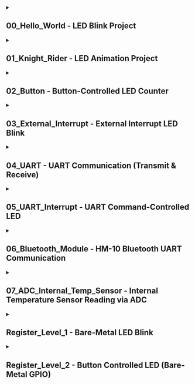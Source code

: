 <details>
<summary> <h2> 00_Hello_World - LED Blink Project </h2></summary>
  
This project demonstrates how to toggle a green LED connected to a GPIO pin using STM32 HAL functions with the STM32CubeIDE development environment. The LED blinks with a 500 ms delay interval.

## 🛠️ Hardware

- **Development Board:** STM32 Nucleo-F446RE
- **Microcontroller:** STM32F446RE (ARM Cortex-M4)
- **LED Pin:** Custom GPIO (e.g., `green_led_Pin` on `GPIOA`)
- **Power Supply:** USB connection

## 💻 Development Environment

- **IDE:** STM32CubeIDE
- **Toolchain:** STM32 HAL (Hardware Abstraction Layer)
- **Language:** C

## ⚙️ Functionality

The LED is toggled on and off every 500 milliseconds in the main loop.

```c
HAL_GPIO_WritePin(green_led_GPIO_Port, green_led_Pin, GPIO_PIN_SET);
HAL_Delay(500);
HAL_GPIO_WritePin(green_led_GPIO_Port, green_led_Pin, GPIO_PIN_RESET);
HAL_Delay(500);

```
## 🔌 GPIO Configuration

![image](https://github.com/user-attachments/assets/2d9db08e-9321-4f3e-aee0-1a1410f5cf48)

The pin is configured as:
```c
GPIO_InitStruct.Pin = green_led_Pin;
GPIO_InitStruct.Mode = GPIO_MODE_OUTPUT_PP;
GPIO_InitStruct.Pull = GPIO_NOPULL;
GPIO_InitStruct.Speed = GPIO_SPEED_FREQ_MEDIUM;
HAL_GPIO_Init(green_led_GPIO_Port, &GPIO_InitStruct);
```

</details>

<details>
  <summary><h2> 01_Knight_Rider - LED Animation Project</h2></summary>

  This project demonstrates how to control multiple LEDs connected to GPIO pins on an STM32 Nucleo-F446RE board using STM32 HAL. The LEDs blink in a forward and backward sequence, creating a simple "running light" or "bouncing" LED animation.

## 🛠️ Hardware

- **Development Board:** STM32 Nucleo-F446RE  
- **LEDs:** 4 LEDs connected to GPIOA (Red, Green, Yellow, Blue)  
- **Power Supply:** USB connection

## 💻 Development Environment

- **IDE:** STM32CubeIDE  
- **Toolchain:** STM32 HAL  
- **Language:** C

## ⚙️ Functionality

This code toggles 4 LEDs in the following sequence:
- Forward: Yellow → Blue → Green → Red  
- Backward: Green → Blue  

Each LED lights up for 200 milliseconds before turning off and moving to the next in the sequence. This creates a simple back-and-forth animation pattern.

## 🔁 LED Sequence Logic

```c
for (i = 0; i < 4; i++) {
    HAL_GPIO_WritePin(LED_PORT, leds[i], 1);
    HAL_Delay(200);
    HAL_GPIO_WritePin(LED_PORT, leds[i], 0);
}

for (i = 2; i > 0; i--) {
    HAL_GPIO_WritePin(LED_PORT, leds[i], 1);
    HAL_Delay(200);
    HAL_GPIO_WritePin(LED_PORT, leds[i], 0);
}
```

## 🔌 GPIO Configuration

![image](https://github.com/user-attachments/assets/eb5e7de0-5b05-4353-84e9-e546778ca476)

| LED Color | Pin Macro        | Port  |
| --------- | ---------------- | ----- |
| Red       | `red_led_Pin`    | GPIOA |
| Green     | `green_led_Pin`  | GPIOA |
| Yellow    | `yellow_led_Pin` | GPIOA |
| Blue      | `blue_led_Pin`   | GPIOA |

These pins are initialized as push-pull output without pull-up or pull-down resistors.

```c
GPIO_InitStruct.Pin = red_led_Pin | green_led_Pin | yellow_led_Pin | blue_led_Pin;
GPIO_InitStruct.Mode = GPIO_MODE_OUTPUT_PP;
GPIO_InitStruct.Pull = GPIO_NOPULL;
GPIO_InitStruct.Speed = GPIO_SPEED_FREQ_MEDIUM;
HAL_GPIO_Init(GPIOA, &GPIO_InitStruct);
```

</details>

<details>
  <summary><h2> 02_Button - Button-Controlled LED Counter </h2></summary>

  This STM32CubeIDE project demonstrates how to use a push button to increment a counter and control multiple LEDs connected to GPIO pins on the STM32 Nucleo-F446RE board. The number of active LEDs increases with each button press, cycling through four stages.

## 🛠️ Hardware

- **Board:** STM32 Nucleo-F446RE  
- **Microcontroller:** STM32F446RE (ARM Cortex-M4)  
- **Input:** 1 Push Button (Pull-up enabled)  
- **Output:** 4 LEDs (connected to GPIOA pins PA6, PA7, PA9, PA8)  
- **Status LED:** `green_led_Pin` for button press indication

## 💻 Development Environment

- **IDE:** STM32CubeIDE  
- **Toolchain:** STM32 HAL (Hardware Abstraction Layer)  
- **Language:** C

## ⚙️ Functionality

- The program monitors a button connected to a GPIO pin (`button_Pin`) with pull-up enabled.
- When the button is pressed (logic low), a counter (`buttonCounter`) is incremented.
- The green LED is turned ON while the button is pressed.
- Based on the modulo of the counter (`buttonCounter % 4`), a set number of LEDs are turned ON:
  - 0 → 1 LED ON (PA6)
  - 1 → 2 LEDs ON (PA6, PA7)
  - 2 → 3 LEDs ON (PA6, PA7, PA9)
  - 3 → 4 LEDs ON (PA6, PA7, PA9, PA8)
- After 4 presses, the counter resets to the beginning of the cycle.

### 🔁 LED Sequence Logic (simplified)

```c
if (buttonCounter % 4 == 0) {
  LED1 = ON
} else if (buttonCounter % 4 == 1) {
  LED1, LED2 = ON
} else if (buttonCounter % 4 == 2) {
  LED1, LED2, LED3 = ON
} else if (buttonCounter % 4 == 3) {
  LED1, LED2, LED3, LED4 = ON
}
```

## 🔌 Pin Configuration

![image](https://github.com/user-attachments/assets/2b4b777b-ea3d-4060-8b54-da1cbcc4d326)

| Purpose      | GPIO Pin                    |
| ------------ | --------------------------- |
| Button Input | `button_Pin` (with pull-up) |
| Status LED   | `green_led_Pin` (GPIOA)     |
| Output LEDs  | `PA6`, `PA7`, `PA9`, `PA8`  |

These pins are configured as follows:

Input (button): `GPIO_MODE_INPUT`, `GPIO_PULLUP`

Output (LEDs): `GPIO_MODE_OUTPUT_PP`, `GPIO_NOPULL`, `MEDIUM` speed

</details>

<details>
  <summary> <h2> 03_External_Interrupt - External Interrupt LED Blink</h2></summary>

  This STM32CubeIDE project demonstrates the use of external interrupts (EXTI) on the STM32 Nucleo-F446RE board. A user button triggers an interrupt that causes a faster LED blinking sequence in addition to the default blinking pattern.

## 🛠️ Hardware

- **Board:** STM32 Nucleo-F446RE  
- **Microcontroller:** STM32F446RE (ARM Cortex-M4)  
- **Input:** Push Button connected to `PC13` (default user button)  
- **Output:** LED connected to custom GPIO pin (`led_Pin`)  

## 💻 Development Environment

- **IDE:** STM32CubeIDE  
- **Toolchain:** STM32 HAL  
- **Language:** C

## ⚙️ Functionality

- The LED toggles every 500 ms by default.
- When the user presses the button (attached to `PC13`), an **external interrupt (EXTI)** is triggered.
- The interrupt sets a flag `interruptFlag`.
- In the next loop cycle, the LED blinks **rapidly 5 times** (100 ms interval) as a response to the interrupt.

### 🔁 LED Blink Logic

```c
// Default blink every 500 ms
HAL_GPIO_TogglePin(led_GPIO_Port, led_Pin);
HAL_Delay(500);

// On interrupt
if (interruptFlag) {
    interruptFlag = 0;
    for (int i = 0; i < 5; i++) {
        HAL_GPIO_TogglePin(led_GPIO_Port, led_Pin);
        HAL_Delay(100);
    }
}
```

## ⏱️ External Interrupt Setup
Button Pin: `buton_Pin` mapped to `PC13`

Trigger: Rising edge (`GPIO_MODE_IT_RISING`)

Pull Configuration: Pull-up enabled (`GPIO_PULLUP`)

Interrupt Handler: `HAL_GPIO_EXTI_Callback()`

```c
void HAL_GPIO_EXTI_Callback(uint16_t GPIO_Pin) {
    if (GPIO_Pin == GPIO_PIN_13) {
        interruptFlag = 1;
    }
}
```

## 🔌 Pin Configuration

![image](https://github.com/user-attachments/assets/df0388df-9cbb-4182-8433-941425fa8412)

| Purpose      | Pin       | Mode                   |
| ------------ | --------- | ---------------------- |
| LED Output   | `led_Pin` | GPIO\_MODE\_OUTPUT\_PP |
| Button Input | `PC13`    | GPIO\_MODE\_IT\_RISING |


</details>

<details>
  <summary><h2> 04_UART - UART Communication (Transmit & Receive) </h2></summary>

  This STM32CubeIDE project demonstrates basic UART communication using the STM32 Nucleo-F446RE board. The system waits for a 5-byte message over UART and responds with a predefined message once received.

## 🔧 Hardware

- **Board:** STM32 Nucleo-F446RE  
- **Communication Interface:** UART2 (TX/RX)  
- **Optional Output:** LED (status or activity indicator)

## 🛠️ Development Environment

- **IDE:** STM32CubeIDE  
- **Toolchain:** STM32 HAL  
- **Language:** C

## ⚙️ Functionality

- Initializes UART2 at 115200 baud rate.
- Waits for a 5-byte message via UART (blocking mode).
- Once the message is received, it transmits `"Hello!\r\n"` back over UART.

### 💬 UART Operation

```c
uint8_t messageTX[] = "Hello! \r\n";
uint8_t messageRX[5];

if (HAL_UART_Receive(&huart2, messageRX, sizeof(messageRX), HAL_MAX_DELAY) == HAL_OK) {
    HAL_UART_Transmit(&huart2, messageTX, sizeof(messageTX), HAL_MAX_DELAY);
}
```

## 🧠 UART2 Configuration

| Parameter    | Value  |
| ------------ | ------ |
| Baud Rate    | 115200 |
| Word Length  | 8 bits |
| Stop Bits    | 1      |
| Parity       | None   |
| Flow Control | None   |
| Mode         | TX/RX  |

## 🔌 Pin Configuration

![image](https://github.com/user-attachments/assets/9fe9c09f-c909-4cab-8330-9950882bd100)

| UART Function | STM32 Pin | Nucleo Pin Header |
| ------------- | --------- | ----------------- |
| TX (USART2)   | PA2       | D1                |
| RX (USART2)   | PA3       | D0                |


## 🧪 How to Test
Open a terminal tool (like PuTTY, TeraTerm, or STM32CubeMonitor).

Connect to the Nucleo board's virtual COM port at `115200 8N1`.

Send any 5-byte string (e.g., `12345`).

You will receive `Hello!` as a response over UART.

</details>

<details>
  <summary><h2> 05_UART_Interrupt - UART Command-Controlled LED </h2></summary>

  This STM32 project demonstrates UART-based LED control on the STM32 Nucleo-F446RE board. It allows you to send textual commands (`on`, `off`, or `blink <time>`) to control an onboard LED through a serial terminal.

## 🔧 Hardware

- **Board:** STM32 Nucleo-F446RE   
- **Peripheral Used:** UART2 (TX/RX), GPIO (LED Control)  

## 🛠️ Development Environment

- **IDE:** STM32CubeIDE  
- **Library:** STM32 HAL (Hardware Abstraction Layer)  
- **Language:** C

## 🚀 Features

- **Non-blocking UART Reception (Interrupt-based)**
- **Command Parsing**
- **LED Control**
- **Dynamic LED Blink Duration**

## 📡 UART Commands

| Command         | Description                             |
|-----------------|-----------------------------------------|
| `on`            | Turns the LED **on**                    |
| `off`           | Turns the LED **off**                   |
| `blink <time>`  | Turns on the LED for `<time>` seconds   |

> Example: Sending `blink 3` via serial will turn the LED on for 3 seconds.

## ⚙️ Code Explanation

- UART receive is configured in **interrupt mode** using `HAL_UART_Receive_IT`.
- Incoming characters are accumulated into a buffer until a recognizable command is detected.
- Upon recognizing:
  - `"on"`: LED is turned **on**
  - `"off"`: LED is turned **off**
  - `"blink <time>"`: LED turns **on for `<time>` seconds**, then off

```c
// Example: Handling "blink 2"
if (strncmp(messageBuffer, "blink ", 6) == 0) {
    blinkTime = atoi(&messageBuffer[6]);  // parse "2"
    interruptFlag = 1;
}
```

The blinking is handled in the main loop using:

```c
if(interruptFlag){
    HAL_GPIO_WritePin(led_GPIO_Port, led_Pin, 1);
    HAL_Delay(blinkTime * 1000);
    HAL_GPIO_WritePin(led_GPIO_Port, led_Pin, 0);
    interruptFlag = 0;
}
```

## 🔌 Pin Configuration

![image](https://github.com/user-attachments/assets/5e9a9cf2-ff94-4482-aa9d-d278d47d52ce)

| Function | STM32 Pin | Nucleo Pin |
| -------- | --------- | ---------- |
| TX       | PA2       | D1         |
| RX       | PA3       | D0         |

## 🧪 How to Use
1. Flash the code to your STM32 Nucleo-F446RE.
2. Open a serial terminal (e.g., PuTTY, Tera Term).
3. Set Baud rate to 115200.
4. Send the following commands:
- on
- off
- blink 5

The LED will behave accordingly.

## 📌 Notes
Input buffer size is `10 bytes`.

All commands must fit within the buffer.

The program resets the buffer after each recognized command.

Uses `string.h` and `stdlib.h` for parsing and comparison.
</details>

<details>
  <summary><h2> 06_Bluetooth_Module - HM-10 Bluetooth UART Communication </h2></summary>

  This project demonstrates **Bluetooth communication between an STM32F4 microcontroller and a smartphone** using the **HM-10 Bluetooth module** over **USART1**. The STM32 receives data sent from the phone and immediately echoes it back, enabling two-way Bluetooth-based serial communication.

## 🔧 Hardware Requirements

- 📶 **Bluetooth Module:** HM-10 (BLE)
- 🎛 **Board:** STM32 Nucleo-F446RE 
- 📡 **Communication:** UART (USART1)
- 🧠 **Library:** STM32 HAL (Hardware Abstraction Layer)
- 📲 **Phone App:** Any Bluetooth serial terminal (e.g., Serial Bluetooth Terminal on Android, BLESerial tiny on iOS)

## 🔌 Pin Configuration

| HM-10 Pin | Connects To STM32 |
|-----------|-------------------|
| VCC       | 3.3V              |
| GND       | GND               |
| TXD       | RX (e.g., PA10 - USART1 RX) |
| RXD       | TX (e.g., PA9  - USART1 TX) |

> ⚠️ **Note:** HM-10 uses 3.3V logic. Do not connect to 5V TX lines directly without a voltage divider or level shifter.

![image](https://github.com/user-attachments/assets/25b97a5d-ef52-4079-b110-836183270cad)


## 💡 How It Works

- The HM-10 module is paired with a smartphone.
- Data sent from the phone is received by STM32 via **USART1**.
- The microcontroller echoes the data back to the phone.
- This forms a simple Bluetooth serial communication loop.

### UART Settings

| Parameter     | Value     |
|---------------|-----------|
| Baud Rate     | 9600      |
| Data Bits     | 8         |
| Stop Bits     | 1         |
| Parity        | None      |
| Flow Control  | None      |

## 📟 Code Behavior

```c
uint8_t message[10];
HAL_UART_Receive(&huart1, message, 10, 1000);  // Receive 10 bytes from HM-10
HAL_UART_Transmit(&huart1, message, 10, 1000); // Echo it back to the phone
```
</details>

<details>
  <summary> <h2> 07_ADC_Internal_Temp_Sensor - Internal Temperature Sensor Reading via ADC </h2></summary>

  This project demonstrates how to measure the **internal temperature** of the **STM32 Nucleo-F446RE** board using its **built-in temperature sensor** via **ADC1**. The temperature is read, converted to degrees Celsius, and sent over **USART2** to a serial terminal.

## 🔧 Hardware Used

- 💻 **Microcontroller Board:** STM32 Nucleo-F446RE  
- 🌡 **Sensor:** Internal temperature sensor of STM32F446RE  
- 📠 **Communication Interface:** UART (USART2)  

## 📐 How It Works

1. The internal temperature sensor provides a voltage (`VSENSE`) proportional to the chip's temperature.
2. This voltage is read using the ADC (Analog-to-Digital Converter).
3. The value is converted to Celsius using the formula provided in the STM32 reference manual:

   T(°C) = ((VSENSE - V25) / Avg_Slope) + 25

   Where:
   
  | Parameter   | Description                             | Value / Formula              |
  | ----------- | --------------------------------------- | ---------------------------- |
  | `VSENSE`    | Voltage corresponding to ADC reading    | `ADC_Value * VSTEP`  |
  | `V25`       | Voltage at 25°C (factory-calibrated)    | `0.76 V`                     |
  | `Avg_Slope` | Average slope of the temperature sensor | `2.5 mV/°C` or `0.0025 V/°C` |
  | `VSTEP`      | Reference voltage used by ADC           | `3.3 / 4096`                      |


## 📟 UART Output

The converted temperature is sent every second over UART using `HAL_UART_Transmit()`.

Example output seen in a serial terminal:

<img width="209" alt="image" src="https://github.com/user-attachments/assets/78c9f076-7518-4cd5-833f-c063fdc54bae" />

## 🔁 Main Loop Behavior

```c
while (1) {
    temperature = readTemperature(&adcValue);
    sprintf(buffer, "Temperature: %.2f °C\r\n", temperature);
    HAL_UART_Transmit(&huart2, (uint8_t*)buffer, strlen(buffer), HAL_MAX_DELAY);
    HAL_Delay(1000);
}
```

## ⚙️ Configuration

| Peripheral | Parameter          | Value                    |
| ---------- | ------------------ | ------------------------ |
| **ADC1**   | Channel            | `ADC_CHANNEL_TEMPSENSOR` |
|            | Resolution         | `12-bit`                 |
|            | Sample Time        | `112 cycles`             |
|            | Conversion Mode    | `Single conversion`      |
|            | Trigger            | `Software start`         |
|            | Continuous Mode    | `Enabled`                |
|            | Data Alignment     | `Right`                  |
|            | VREF               | `3.3V`                   |
| **USART2** | Baud Rate          | `115200`                 |
|            | Word Length        | `8 bits`                 |
|            | Stop Bits          | `1`                      |
|            | Parity             | `None`                   |
|            | Mode               | `TX/RX`                  |
|            | Hardware Flow Ctrl | `None`                   |


</details>

<details>
  <summary><h2> Register_Level_1 - Bare-Metal LED Blink </h2></summary>

  This project demonstrates how to toggle an LED using STM32F4 microcontroller registers directly without relying on the HAL (Hardware Abstraction Layer) or CMSIS drivers. The LED connected to **PA5** (typically the onboard LED on STM32F4 Discovery/Nucleo boards) is toggled with a simple software delay.

## 🛠️ Hardware Requirements

- **Board:** STM32 Nucleo-F446RE
- **LED Connection:** Onboard LED at **GPIOA Pin 5**

## 💻 Software Requirements

- **IDE:** STM32CubeIDE
- **No HAL or CMSIS functions used**
- Pure register-level programming

## 🚀 What This Code Does

1. Enables the clock for **GPIOA**.
2. Configures **PA5** as:
   - Output mode
   - Push-pull type
   - High-speed
   - No pull-up/pull-down
3. Enters an infinite loop:
   - Sets **PA5 high** (turn LED on)
   - Waits using a crude software delay loop
   - Sets **PA5 low** (turn LED off)
   - Waits again

## 🔧 Register Configuration Breakdown

```c
RCC->AHB1ENR |= (1<<0);           // Enable clock to GPIOA
GPIOA->MODER &= ~(3<<(5*2));      // Clear mode bits for PA5
GPIOA->MODER |= (1<<(5*2));       // Set PA5 as output (01)
GPIOA->OTYPER &= ~(1<<5);         // Push-pull output
GPIOA->OSPEEDR |= (3<<(5*2));     // High speed
GPIOA->PUPDR &= ~(3<<(5*2));      // No pull-up/pull-down
```

## 💡 LED Blinking Loop

```c
GPIOA->ODR |= (1<<5);             // LED ON
for (int i = 0; i < 1000000; ++i); // Delay
GPIOA->ODR &= ~(1<<5);            // LED OFF
for (int i = 0; i < 1000000; ++i); // Delay
```
## ⚠️ Notes
- This code uses bare-metal programming: no HAL, no interrupts, no external libraries.
- The LED blinking is based on an inaccurate software delay — use hardware timers for better control.
- PA5 is typically connected to the onboard LED on most STM32F4 boards, but verify your board’s pinout.

## ✅ Benefits of Register-Level Programming
- Smaller binary size
- Maximum control over hardware
- Useful for bootloaders or performance-critical code

## ❌ Limitations
- No abstraction: less portable
- More error-prone
- No safety checks
</details>

<details>
  <summary><h2> Register_Level_2 - Button Controlled LED (Bare-Metal GPIO)</h2></summary>

  This project demonstrates how to control an LED connected to **GPIOA Pin 5** using a **button connected to GPIOC Pin 13**, implemented at the register level (bare-metal) without using the HAL or CMSIS abstraction layers.

## 🛠️ Hardware Requirements

- **Development Board:** STM32 Nucleo-F446RE
- **Button:** Connected to **PC13** (typically the blue push button on Nucleo boards)
- **LED:** Connected to **PA5** (typically the onboard LED)

## 💻 Software Requirements

- **IDE:** STM32CubeIDE
- **No HAL/CMSIS functions used**
- **Pure register-level code**

## 🚀 Project Functionality

1. Configures **PC13** as a digital input with **pull-up resistor**.
2. Configures **PA5** as a digital output.
3. Continuously reads the state of the button:
   - If the button is **pressed** (PC13 pulled LOW), the LED on **PA5** is **turned on**.
   - If the button is **not pressed** (PC13 HIGH), the LED is **turned off**.

## 🔧 Register Configuration Summary

### Button (PC13) Configuration

```c
RCC->AHB1ENR |= (1 << 2);               // Enable clock for GPIOC
GPIOC->MODER &= ~(3 << (13 * 2));       // Set PC13 as input
GPIOC->PUPDR &= ~(3 << (13 * 2));       // Clear pull-up/down bits
GPIOC->PUPDR |= (1 << (13 * 2));        // Enable pull-up
```

### LED (PA5) Configuration

```c
RCC->AHB1ENR |= (1 << 0);               // Enable clock for GPIOA
GPIOA->MODER &= ~(3 << (5 * 2));        // Clear PA5 mode bits
GPIOA->MODER |= (1 << (5 * 2));         // Set PA5 as output
GPIOA->OTYPER &= ~(1 << 5);             // Push-pull
GPIOA->OSPEEDR |= (3 << (5 * 2));       // High speed
GPIOA->PUPDR &= ~(3 << (5 * 2));        // No pull-up/pull-down
```

## 🔄 Main Loop Logic

```c
while (1) {
    if (!(GPIOC->IDR & (1 << 13))) {
        GPIOA->ODR |= (1 << 5);  // Turn LED on
    } else {
        GPIOA->ODR &= ~(1 << 5); // Turn LED off
    }
}
```

## ⚠️ Notes
- PC13 is connected to the user button on many Nucleo boards.
- No debouncing is implemented — for real-world use, software or hardware debouncing may be required.
- You can easily adapt this example to other pins or external buttons/LEDs.

</details>
